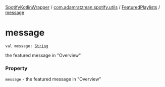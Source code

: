 [SpotifyKotlinWrapper](../../index.md) / [com.adamratzman.spotify.utils](../index.md) / [FeaturedPlaylists](index.md) / [message](./message.md)

# message

`val message: `[`String`](https://kotlinlang.org/api/latest/jvm/stdlib/kotlin/-string/index.html)

the featured message in "Overview"

### Property

`message` - the featured message in "Overview"